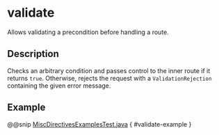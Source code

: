<a id="validate-java"></a>
# validate

Allows validating a precondition before handling a route.

## Description

Checks an arbitrary condition and passes control to the inner route if it returns `true`.
Otherwise, rejects the request with a `ValidationRejection` containing the given error message.

## Example

@@snip [MiscDirectivesExamplesTest.java](../../../../../../../test/java/docs/http/javadsl/server/directives/MiscDirectivesExamplesTest.java) { #validate-example }